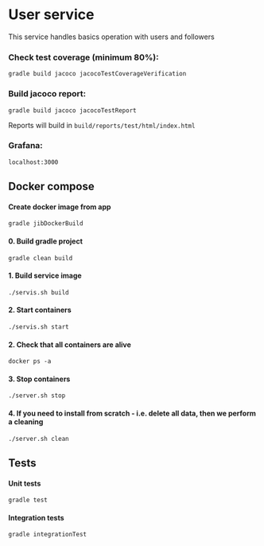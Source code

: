 # User service

This service handles basics operation with users and followers


### Check test coverage (minimum 80%):
    gradle build jacoco jacocoTestCoverageVerification

### Build jacoco report:
    gradle build jacoco jacocoTestReport

Reports will build in `build/reports/test/html/index.html`

### Grafana:
    localhost:3000

## Docker compose

#### Create docker image from app
    gradle jibDockerBuild

#### 0. Build gradle project
    gradle clean build

#### 1. Build service image
    ./servis.sh build

#### 2. Start containers
    ./servis.sh start

#### 2. Check that all containers are alive
    docker ps -a

#### 3. Stop containers
    ./server.sh stop

#### 4. If you need to install from scratch - i.e. delete all data, then we perform a cleaning
    ./server.sh clean


## Tests

#### Unit tests 
    gradle test

#### Integration tests
    gradle integrationTest
